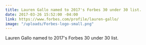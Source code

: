 ```yaml
---
title: Lauren Gallo named to 2017's Forbes 30 under 30 list.
date: 2017-03-26 15:52:00 -04:00
link: https://www.forbes.com/profile/lauren-gallo/
image: "/uploads/Forbes-logo-small.png"
---
```


Lauren Gallo named to 2017's Forbes 30 under 30 list.